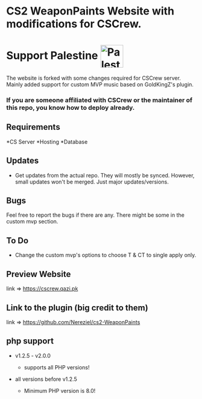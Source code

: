 # CS2 WeaponPaints Website with modifications for CSCrew.
# Support Palestine <img src="https://upload.wikimedia.org/wikipedia/commons/0/00/Flag_of_Palestine.svg" alt="Palestine Flag" width="60" style="vertical-align: middle;">

The website is forked with some changes required for CSCrew server. Mainly added support for custom MVP music based on GoldKingZ's plugin.

### If you are someone affiliated with CSCrew or the maintainer of this repo, you know how to deploy already.

## Requirements
*CS Server
*Hosting
*Database


## Updates
* Get updates from the actual repo. They will mostly be synced. However, small updates won't be merged. Just major updates/versions.

## Bugs
Feel free to report the bugs if there are any. There might be some in the custom mvp section.

## To Do
* Change the custom mvp's options to choose T & CT to single apply only.

## Preview Website
link => https://cscrew.qazi.pk

## Link to the plugin (big credit to them)
link => https://github.com/Nereziel/cs2-WeaponPaints

## php support
* v1.2.5 - v2.0.0
  * supports all PHP versions!

* all versions before v1.2.5
  * Minimum PHP version is 8.0!
